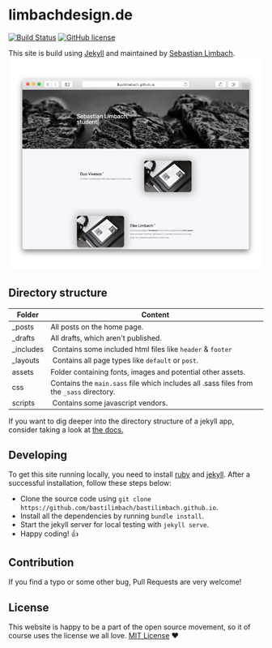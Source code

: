 # limbachdesign.de
[![Build Status](https://travis-ci.org/bastilimbach/bastilimbach.github.io.svg?branch=master)](https://travis-ci.org/bastilimbach/bastilimbach.github.io) [![GitHub license](https://img.shields.io/badge/license-MIT-blue.svg)](https://raw.githubusercontent.com/bastilimbach/bastilimbach.github.io/master/LICENSE)

This site is build using [Jekyll](https://jekyllrb.com/) and maintained by [Sebastian Limbach](https://github.com/bastilimbach).
![Screenshot](.github/screenshot.png)

## Directory structure
| Folder | Content |
| --- | --- |
| _posts | All posts on the home page. |
| _drafts | All drafts, which aren't published. |
| _includes | Contains some included html files like `header` & `footer` |
| _layouts | Contains all page types like `default` or `post`. |
| assets | Folder containing fonts, images and potential other assets. |
| css | Contains the `main.sass` file which includes all .sass files from the `_sass` directory. |
| scripts | Contains some javascript vendors. |

If you want to dig deeper into the directory structure of a jekyll app, consider taking a look at [the docs.](https://jekyllrb.com/docs/structure/)

## Developing
To get this site running locally, you need to install [ruby](https://www.ruby-lang.org/en/documentation/installation/) and [jekyll](https://jekyllrb.com/docs/quickstart/). After a successful installation, follow these steps below:

- Clone the source code using `git clone https://github.com/bastilimbach/bastilimbach.github.io`.
- Install all the dependencies by running `bundle install`.
- Start the jekyll server for local testing with `jekyll serve`.
- Happy coding! :+1:

## Contribution
If you find a typo or some other bug, Pull Requests are very welcome!

## License
This website is happy to be a part of the open source movement, so it of course uses the license we all love. [MIT License](/LICENSE) :heart:

